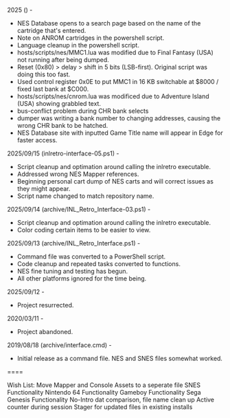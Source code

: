 2025 () -
- NES Database opens to a search page based on the name of the cartridge that's entered.
- Note on ANROM cartridges in the powershell script.
- Language cleanup in the powershell script.
- hosts/scripts/nes/MMC1.lua was modified due to Final Fantasy (USA) not running after being dumped.
-   Reset (0x80) > delay > shift in 5 bits (LSB-first). Original script was doing this too fast.
-   Used control register 0x0E to put MMC1 in 16 KB switchable at $8000 / fixed last bank at $C000.
- hosts/scripts/nes/cnrom.lua was modificed due to Adventure Island (USA) showing grabbled text.
-   bus-conflict problem during CHR bank selects
-   dumper was writing a bank number to changing addresses, causing the wrong CHR bank to be hatched.
- NES Database site with inputted Game Title name will appear in Edge for faster access.

2025/09/15 (inlretro-interface-05.ps1) -
- Script cleanup and optimation around calling the inlretro executable.
- Addressed wrong NES Mapper references.
- Beginning personal cart dump of NES carts and will correct issues as they might appear.
- Script name changed to match repository name.

2025/09/14 (archive/INL_Retro_Interface-03.ps1) -
- Script cleanup and optimation around calling the inlretro executable.
- Color coding certain items to be easier to view.

2025/09/13 (archive/INL_Retro_Interface.ps1) - 
- Command file was converted to a PowerShell script.
- Code cleanup and repeated tasks converted to functions.
- NES fine tuning and testing has begun.
- All other platforms ignored for the time being.

2025/09/12 - 
- Project resurrected.

2020/03/11 - 
- Project abandoned.

2019/08/18 (archive/interface.cmd) -
- Initial release as a command file. NES and SNES files somewhat worked.

====

Wish List:
Move Mapper and Console Assets to a seperate file
SNES Functionality
Nintendo 64 Functionality
Gameboy Functionality
Sega Genesis Functionality
No-Intro dat comparison, file name clean up
Active counter during session
Stager for updated files in existing installs
